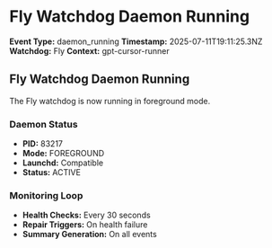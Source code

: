 # Fly Watchdog Daemon Running

**Event Type:** daemon_running
**Timestamp:** 2025-07-11T19:11:25.3NZ
**Watchdog:** Fly
**Context:** gpt-cursor-runner


## Fly Watchdog Daemon Running

The Fly watchdog is now running in foreground mode.

### Daemon Status
- **PID:** 83217
- **Mode:** FOREGROUND
- **Launchd:** Compatible
- **Status:** ACTIVE

### Monitoring Loop
- **Health Checks:** Every 30 seconds
- **Repair Triggers:** On health failure
- **Summary Generation:** On all events


